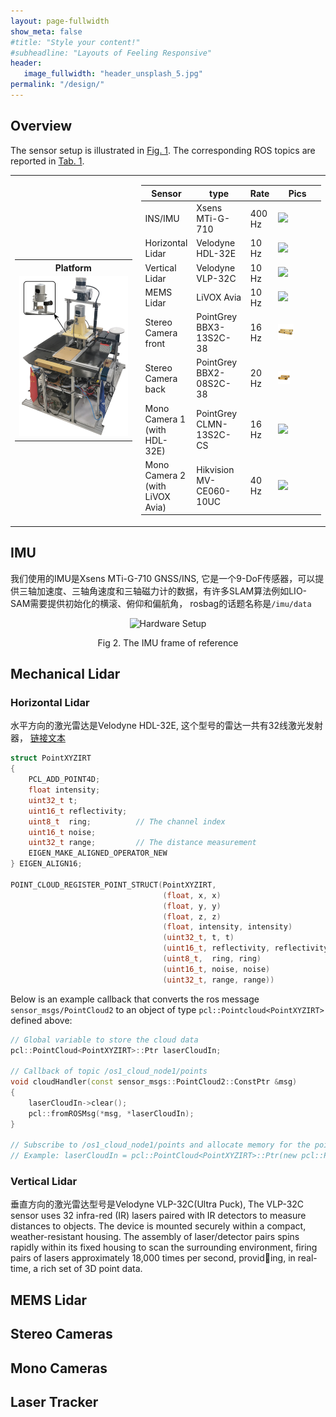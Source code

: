 ```yaml
---
layout: page-fullwidth
show_meta: false
#title: "Style your content!"
#subheadline: "Layouts of Feeling Responsive"
header:
   image_fullwidth: "header_unsplash_5.jpg"
permalink: "/design/"
---
```

## Overview

The sensor setup is illustrated in [Fig. 1](#fig-harware). The corresponding ROS topics are reported in [Tab. 1](#tab-sensor-and-topic).

<table>
 <td width="40%">
 <table>
	<tr>
	    <th>Platform</th>
	</tr >
	<tr>
      <td rowspan="5"><img src="../images/platform.png" /></td>
	</tr>

</table>
</td>
<td>
 <table>
 <thead>
	<tr>
      <th>Sensor</th>
      <th>type</th> 
      <th>Rate</th>
      <th>Pics</th>
	</tr >
  </thead>
	<tr>
      <td width="25%">INS/IMU</td>
      <td width="30%">Xsens MTi-G-710</td>
      <td width="15%">400 Hz</td>
      <td><img src="../images/xsens.jpg" width="30%"/></td>
	</tr>
  <tr >
      <td width="25%">Horizontal Lidar</td>
      <td width="30%">Velodyne HDL-32E</td>
      <td width="10%">10 Hz</td>
      <td><img src="../images/Velodyne_32e.png" width="30%"/></td>
	</tr>
	<tr>
	    <td width="25%">Vertical Lidar</td>
      <td width="30%">Velodyne VLP-32C</td>
      <td width="10%">10 Hz</td>
      <td><img src="../images/Velodyne_Ultrapuck.png" width="30%"/></td>
	</tr>
	<tr>
	    <td width="25%">MEMS Lidar</td>
      <td width="30%">LiVOX Avia</td>
      <td width="10%">10 Hz</td>
      <td><img src="../images/LiVOX_Avia.jpg" width="30%"/></td>
	</tr>
	<tr>
	    <td width="25%">Stereo Camera front</td>
      <td width="30%">PointGrey BBX3-13S2C-38</td>
      <td width="10%">16 Hz</td>
      <td><img src="../images/bumblebee_xb3.jpg" width="40%"/></td>
	</tr>
  <tr>
	    <td width="25%">Stereo Camera back</td>
      <td width="30%">PointGrey BBX2-08S2C-38</td>
      <td width="10%">20 Hz</td>
      <td><img src="../images/bumblebee_xb2.jpg" width="30%"/></td>
	</tr>
	<tr>
	     <td width="25%">Mono Camera 1<br>(with HDL-32E)</td>
      <td width="30%">PointGrey CLMN-13S2C-CS</td>
      <td width="10%">16 Hz</td>
      <td><img src="../images/CMLN-13S2C-CS.jpg" width="30%"/></td>
	</tr>
	<tr>
	     <td width="25%">Mono Camera 2<br>(with LiVOX Avia)</td>
      <td width="30%">Hikvision MV-CE060-10UC</td>
      <td width="10%">40 Hz</td>
      <td><img src="../images/Hikvision MV-CE060-10UC.png" width="30%"/></td>
	</tr>
</table>
</td>
</table>

## IMU

我们使用的IMU是Xsens MTi-G-710 GNSS/INS, 它是一个9-DoF传感器，可以提供三轴加速度、三轴角速度和三轴磁力计的数据，有许多SLAM算法例如LIO-SAM需要提供初始化的横滚、俯仰和偏航角，
rosbag的话题名称是`/imu/data`

<p align="center">
    <img src="../images/xsens.jpg" alt="Hardware Setup" width="30%"/>
</p>
<p style="text-align: center;">Fig 2. The IMU frame of reference </p> <a name="fig-hardware"></a>

## Mechanical Lidar
### Horizontal Lidar
水平方向的激光雷达是Velodyne HDL-32E, 这个型号的雷达一共有32线激光发射器，
<a href="../pdf/MANUAL_USERS_HDL32E.pdf">链接文本</a>
```c
struct PointXYZIRT
{
    PCL_ADD_POINT4D;
    float intensity;
    uint32_t t;
    uint16_t reflectivity;
    uint8_t  ring;          // The channel index
    uint16_t noise;
    uint32_t range;         // The distance measurement
    EIGEN_MAKE_ALIGNED_OPERATOR_NEW
} EIGEN_ALIGN16;

POINT_CLOUD_REGISTER_POINT_STRUCT(PointXYZIRT,
                                  (float, x, x)
                                  (float, y, y)
                                  (float, z, z)
                                  (float, intensity, intensity)
                                  (uint32_t, t, t)
                                  (uint16_t, reflectivity, reflectivity)
                                  (uint8_t,  ring, ring)
                                  (uint16_t, noise, noise)
                                  (uint32_t, range, range))
```

Below is an example callback that converts the ros message `sensor_msgs/PointCloud2` to an object of type `pcl::Pointcloud<PointXYZIRT>` defined above:

```cpp
// Global variable to store the cloud data
pcl::PointCloud<PointXYZIRT>::Ptr laserCloudIn;

// Callback of topic /os1_cloud_node1/points
void cloudHandler(const sensor_msgs::PointCloud2::ConstPtr &msg)
{
    laserCloudIn->clear();
    pcl::fromROSMsg(*msg, *laserCloudIn);
}

// Subscribe to /os1_cloud_node1/points and allocate memory for the pointcloud somewhere in the main function
// Example: laserCloudIn = pcl::PointCloud<PointXYZIRT>::Ptr(new pcl::PointCloud<PointXYZIRT>());
```
### Vertical Lidar
垂直方向的激光雷达型号是Velodyne VLP-32C(Ultra Puck), The VLP-32C sensor uses 32 infra-red (IR) lasers paired with IR detectors to measure distances to objects. The device is mounted securely within a compact, weather-resistant housing. The assembly of laser/detector pairs spins rapidly within
its fixed housing to scan the surrounding environment, firing pairs of lasers approximately 18,000 times per second, providing, in real-time, a rich set of 3D point data.

## MEMS Lidar


## Stereo Cameras

## Mono Cameras

## Laser Tracker